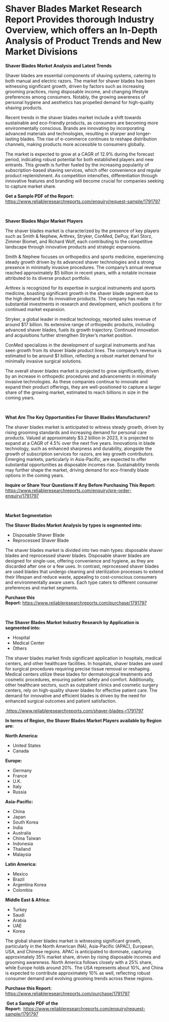 <p><h1>Shaver Blades Market Research Report Provides thorough Industry Overview, which offers an In-Depth Analysis of Product Trends and New Market Divisions</h1></p><p><strong>Shaver Blades Market Analysis and Latest Trends</strong></p>
<p><p>Shaver blades are essential components of shaving systems, catering to both manual and electric razors. The market for shaver blades has been witnessing significant growth, driven by factors such as increasing grooming practices, rising disposable income, and changing lifestyle preferences among consumers. Notably, the growing awareness of personal hygiene and aesthetics has propelled demand for high-quality shaving products.</p><p>Recent trends in the shaver blades market include a shift towards sustainable and eco-friendly products, as consumers are becoming more environmentally conscious. Brands are innovating by incorporating advanced materials and technologies, resulting in sharper and longer-lasting blades. The rise of e-commerce continues to reshape distribution channels, making products more accessible to consumers globally.</p><p>The market is expected to grow at a CAGR of 12.9% during the forecast period, indicating robust potential for both established players and new entrants. This growth is further fueled by the increasing popularity of subscription-based shaving services, which offer convenience and regular product replenishment. As competition intensifies, differentiation through innovative features and branding will become crucial for companies seeking to capture market share.</p></p>
<p><strong>Get a Sample PDF of the Report:&nbsp;</strong> <a href="https://www.reliableresearchreports.com/enquiry/request-sample/1791797?utm_campaign=10&utm_medium=2&utm_source=Github&utm_content=ia&utm_term=13042025&utm_id=shaver-blades">https://www.reliableresearchreports.com/enquiry/request-sample/1791797</a></p>
<p>&nbsp;</p>
<p><strong>Shaver Blades Major Market Players</strong></p>
<p><p>The shaver blades market is characterized by the presence of key players such as Smith & Nephew, Arthrex, Stryker, ConMed, DePuy, Karl Storz, Zimmer Biomet, and Richard Wolf, each contributing to the competitive landscape through innovative products and strategic expansions. </p><p>Smith & Nephew focuses on orthopedics and sports medicine, experiencing steady growth driven by its advanced shaver technologies and a strong presence in minimally invasive procedures. The company’s annual revenue reached approximately $5 billion in recent years, with a notable increase attributed to its diverse product portfolio.</p><p>Arthrex is recognized for its expertise in surgical instruments and sports medicine, boasting significant growth in the shaver blade segment due to the high demand for its innovative products. The company has made substantial investments in research and development, which positions it for continued market expansion.</p><p>Stryker, a global leader in medical technology, reported sales revenue of around $17 billion. Its extensive range of orthopedic products, including advanced shaver blades, fuels its growth trajectory. Continued innovation and acquisitions further strengthen Stryker’s market position.</p><p>ConMed specializes in the development of surgical instruments and has seen growth from its shaver blade product lines. The company’s revenue is estimated to be around $1 billion, reflecting a robust market demand for minimally invasive surgical solutions.</p><p>The overall shaver blades market is projected to grow significantly, driven by an increase in orthopedic procedures and advancements in minimally invasive technologies. As these companies continue to innovate and expand their product offerings, they are well-positioned to capture a larger share of the growing market, estimated to reach billions in size in the coming years.</p></p>
<p>&nbsp;</p>
<p><strong>What Are The Key Opportunities For Shaver Blades Manufacturers?</strong></p>
<p><p>The shaver blades market is anticipated to witness steady growth, driven by rising grooming standards and increasing demand for personal care products. Valued at approximately $3.2 billion in 2023, it is projected to expand at a CAGR of 4.5% over the next five years. Innovations in blade technology, such as enhanced sharpness and durability, alongside the growth of subscription services for razors, are key growth contributors. Emerging markets, particularly in Asia-Pacific, are expected to offer substantial opportunities as disposable incomes rise. Sustainability trends may further shape the market, driving demand for eco-friendly blade options in the coming years.</p></p>
<p><strong>Inquire or Share Your Questions If Any Before Purchasing This Report:</strong> <a href="https://www.reliableresearchreports.com/enquiry/pre-order-enquiry/1791797?utm_campaign=10&utm_medium=2&utm_source=Github&utm_content=ia&utm_term=13042025&utm_id=shaver-blades">https://www.reliableresearchreports.com/enquiry/pre-order-enquiry/1791797</a></p>
<p>&nbsp;</p>
<p><strong>Market Segmentation</strong></p>
<p><strong>The Shaver Blades Market Analysis by types is segmented into:</strong></p>
<p><ul><li>Disposable Shaver Blade</li><li>Reprocessed Shaver Blade</li></ul></p>
<p><p>The shaver blades market is divided into two main types: disposable shaver blades and reprocessed shaver blades. Disposable shaver blades are designed for single-use, offering convenience and hygiene, as they are discarded after one or a few uses. In contrast, reprocessed shaver blades are used blades that undergo cleaning and sterilization processes to extend their lifespan and reduce waste, appealing to cost-conscious consumers and environmentally aware users. Each type caters to different consumer preferences and market segments.</p></p>
<p><strong>Purchase this Report:&nbsp;</strong><a href="https://www.reliableresearchreports.com/purchase/1791797?utm_campaign=10&utm_medium=2&utm_source=Github&utm_content=ia&utm_term=13042025&utm_id=shaver-blades">https://www.reliableresearchreports.com/purchase/1791797</a></p>
<p>&nbsp;</p>
<p><strong>The Shaver Blades Market Industry Research by Application is segmented into:</strong></p>
<p><ul><li>Hospital</li><li>Medical Center</li><li>Others</li></ul></p>
<p><p>The shaver blades market finds significant application in hospitals, medical centers, and other healthcare facilities. In hospitals, shaver blades are used for surgical procedures requiring precise tissue removal or reshaping. Medical centers utilize these blades for dermatological treatments and cosmetic procedures, ensuring patient safety and comfort. Additionally, other healthcare sectors, such as outpatient clinics and cosmetic surgery centers, rely on high-quality shaver blades for effective patient care. The demand for innovative and efficient blades is driven by the need for enhanced surgical outcomes and patient satisfaction.</p></p>
<p><a href="https://www.reliableresearchreports.com/shaver-blades-r1791797?utm_campaign=10&utm_medium=2&utm_source=Github&utm_content=ia&utm_term=13042025&utm_id=shaver-blades">&nbsp;https://www.reliableresearchreports.com/shaver-blades-r1791797</a></p>
<p><strong>In terms of Region, the Shaver Blades Market Players available by Region are:</strong></p>
<p>
    <p> <strong> North America: </strong>
        <ul>
            <li>United States</li>
            <li>Canada</li>
        </ul>
        </p> 
    <p> <strong> Europe: </strong>
        <ul>
            <li>Germany</li>
            <li>France</li>
            <li>U.K.</li>
            <li>Italy</li>
            <li>Russia</li>
        </ul>
        </p> 
    <p> <strong> Asia-Pacific: </strong>
        <ul>
            <li>China</li>
            <li>Japan</li>
            <li>South Korea</li>
            <li>India</li>
            <li>Australia</li>
            <li>China Taiwan</li>
            <li>Indonesia</li>
            <li>Thailand</li>
            <li>Malaysia</li>
        </ul>
        </p> 
    <p> <strong> Latin America: </strong>
        <ul>
            <li>Mexico</li>
            <li>Brazil</li>
            <li>Argentina Korea</li>
            <li>Colombia</li>
        </ul>
        </p> 
    <p> <strong> Middle East & Africa: </strong>
        <ul>
            <li>Turkey</li>
            <li>Saudi</li>
            <li>Arabia</li>
            <li>UAE</li>
            <li>Korea</li>
        </ul>
    </p>
    </p>
<p><p>The global shaver blades market is witnessing significant growth, particularly in the North American (NA), Asia-Pacific (APAC), European, USA, and Chinese regions. APAC is anticipated to dominate, capturing approximately 35% market share, driven by rising disposable incomes and grooming awareness. North America follows closely with a 25% share, while Europe holds around 20%. The USA represents about 10%, and China is expected to contribute approximately 10% as well, reflecting robust consumer demand and evolving grooming trends across these regions.</p></p>
<p><strong>Purchase this Report: </strong><a href="https://www.reliableresearchreports.com/purchase/1791797?utm_campaign=10&utm_medium=2&utm_source=Github&utm_content=ia&utm_term=13042025&utm_id=shaver-blades">https://www.reliableresearchreports.com/purchase/1791797</a></p>
<p>&nbsp;<strong>Get a Sample PDF of the Report:&nbsp;&nbsp;</strong><a href="https://www.reliableresearchreports.com/enquiry/request-sample/1791797?utm_campaign=10&utm_medium=2&utm_source=Github&utm_content=ia&utm_term=13042025&utm_id=shaver-blades">https://www.reliableresearchreports.com/enquiry/request-sample/1791797</a></p>
<p><strong></strong></p>
<p><p></p><p></p><p></p></p>